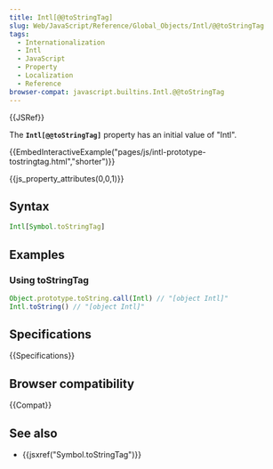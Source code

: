 ```yaml
---
title: Intl[@@toStringTag]
slug: Web/JavaScript/Reference/Global_Objects/Intl/@@toStringTag
tags:
  - Internationalization
  - Intl
  - JavaScript
  - Property
  - Localization
  - Reference
browser-compat: javascript.builtins.Intl.@@toStringTag
---
```

{{JSRef}}

The **`Intl[@@toStringTag]`** property has an initial value of "Intl".

{{EmbedInteractiveExample("pages/js/intl-prototype-tostringtag.html","shorter")}}

<!-- The source for this interactive example is stored in a GitHub repository. If you'd like to contribute to the interactive examples project, please clone https://github.com/mdn/interactive-examples and send us a pull request. -->

{{js_property_attributes(0,0,1)}}

## Syntax

```js
Intl[Symbol.toStringTag]
```

## Examples

### Using toStringTag

```js
Object.prototype.toString.call(Intl) // "[object Intl]"
Intl.toString() // "[object Intl]"
```

## Specifications

{{Specifications}}

## Browser compatibility

{{Compat}}

## See also

- {{jsxref("Symbol.toStringTag")}}
